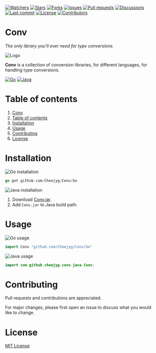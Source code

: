 [![Watchers](https://img.shields.io/github/watchers/Cheejyg/Conv)](https://github.com/Cheejyg/Conv/watchers)
[![Stars](https://img.shields.io/github/stars/Cheejyg/Conv)](https://github.com/Cheejyg/Conv/stargazers)
[![Forks](https://img.shields.io/github/forks/Cheejyg/Conv)](https://github.com/Cheejyg/Conv/network/members)
[![Issues](https://img.shields.io/github/issues/Cheejyg/Conv)](https://github.com/Cheejyg/Conv/issues)
[![Pull requests](https://img.shields.io/github/issues-pr/Cheejyg/Conv)](https://github.com/Cheejyg/Conv/pulls)
[![Discussions](https://img.shields.io/github/discussions/Cheejyg/Conv?color=brightgreen)](https://github.com/Cheejyg/Conv/discussions)
[![Last commit](https://img.shields.io/github/last-commit/Cheejyg/Conv)](https://github.com/Cheejyg/Conv/commits/main)
[![License](https://img.shields.io/github/license/Cheejyg/Conv)](https://github.com/Cheejyg/Conv/blob/main/LICENSE)
[![Contributors](https://img.shields.io/github/contributors/Cheejyg/Conv)](https://github.com/Cheejyg/Conv/graphs/contributors)

# Conv

*The only library you'll ever need for type conversions.*

![Logo](http://simpleicon.com/wp-content/uploads/retweet-128x128.png)[](http://simpleicon.com/wp-content/uploads/retweet.svg)

**Conv** is a collection of conversion libraries, for different languages, for handling type conversions.

[![Go](https://img.shields.io/badge/-Go-blue)](https://github.com/Cheejyg/Conv/tree/main/Go)
[![Java](https://img.shields.io/badge/-Java-orange)](https://github.com/Cheejyg/Conv/tree/main/Java)

# Table of contents

1. [Conv](#conv)
2. [Table of contents](#table-of-contents)
3. [Installation](#installation)
4. [Usage](#usage)
5. [Contributing](#contributing)
6. [License](#license)

# Installation

![Go installation](https://img.shields.io/badge/installation-Go-blue)

```go
go get github.com/Cheejyg/Conv/Go
```

![Java installation](https://img.shields.io/badge/installation-Java-orange)

1. Download [Conv.jar](https://github.com/Cheejyg/Conv/blob/main/Java/Conv.jar).
2. Add `Conv.jar` to Java build path.

# Usage

![Go usage](https://img.shields.io/badge/usage-Go-blue)

```go
import Conv "github.com/Cheejyg/Conv/Go"
```

![Java usage](https://img.shields.io/badge/usage-java-orange)
```java
import com.github.cheejyg.conv.java.Conv;
```

# Contributing

Pull requests and contributions are appreciated.

For major changes, please first open an issue to discuss what you would like to change.

# License

[MIT License](https://github.com/Cheejyg/Conv/blob/main/LICENSE)
